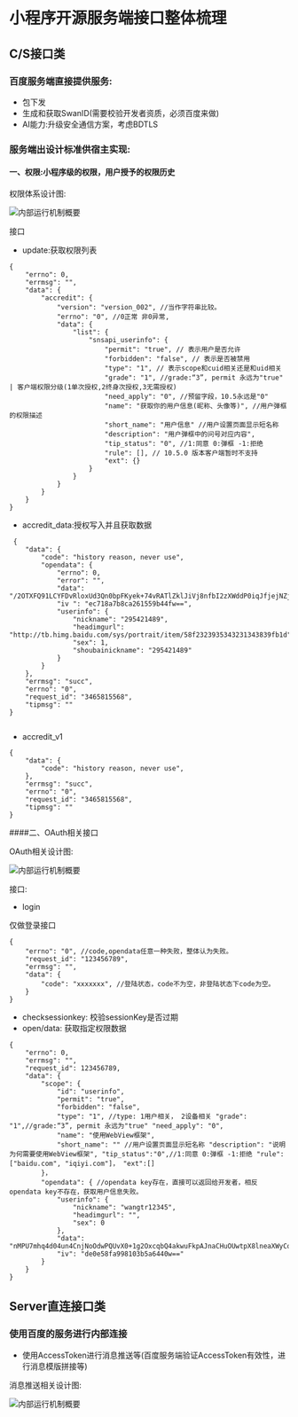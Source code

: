 # 小程序开源服务端接口整体梳理

## C/S接口类

### 百度服务端直接提供服务:

 - 包下发 
 - 生成和获取SwanID(需要校验开发者资质，必须百度来做) 
 - AI能力:升级安全通信方案，考虑BDTLS

### 服务端出设计标准供宿主实现: 

#### 一、权限:小程序级的权限，用户授予的权限历史 

权限体系设计图:

![内部运行机制概要](./images/1.png)

接口

 - update:获取权限列表

```
{
    "errno": 0,
    "errmsg": "",
    "data": {
        "accredit": {
            "version": "version_002", //当作字符串比较。
            "errno": "0", //0正常 非0异常,
            "data": {
                "list": {
                    "snsapi_userinfo": {
                        "permit": "true", // 表示用户是否允许
                        "forbidden": "false", // 表示是否被禁用
                        "type": "1", // 表示scope和cuid相关还是和uid相关
                        "grade": "1", //grade:“3”, permit 永远为"true" | 客户端权限分级(1单次授权,2终身次授权,3无需授权)
                        "need_apply": "0", //预留字段，10.5永远是"0"
                        "name": "获取你的用户信息(昵称、头像等)", //用户弹框的权限描述
                        "short_name": "用户信息" //用户设置页面显示短名称
                        "description": "用户弹框中的问号对应内容",
                        "tip_status": "0", //1:同意 0:弹框 -1:拒绝
                        "rule": [], // 10.5.0 版本客户端暂时不支持
                        "ext": {}
                    }
                }
            }
        }
    }
}
```
 
 -  accredit_data:授权写入并且获取数据

```
 {
    "data": {
        "code": "history reason, never use",
        "opendata": {
            "errno": 0,
            "error": "",
            "data": "/2OTXFQ91LCYFDvRloxUd3Qn0bpFKyek+74vRATlZklJiVj8nfbI2zXWddP0iqJfjejNZjKPhuybJ+ra45L6FKshMt14yc",
            "iv ": "ec718a7b8ca261559b44fw==",
            "userinfo": {
                "nickname": "295421489",
                "headimgurl": "http://tb.himg.baidu.com/sys/portrait/item/58f2323935343231343839fb1d",
                "sex": 1,
                "shoubainickname": "295421489"
            }
        }
    },
    "errmsg": "succ",
    "errno": "0",
    "request_id": "3465815568",
    "tipmsg": ""
}
 
```
 
 - accredit_v1

```
{
    "data": {
        "code": "history reason, never use",
    },
    "errmsg": "succ",
    "errno": "0",
    "request_id": "3465815568",
    "tipmsg": ""
}
```

####二、OAuth相关接口 

OAuth相关设计图:

![内部运行机制概要](./images/2.png)

接口:

 - login

仅做登录接口

```
{
    "errno": "0", //code,opendata任意一种失败，整体认为失败。
    "request_id": "123456789",
    "errmsg": "",
    "data": {
        "code": "xxxxxxx", //登陆状态，code不为空，非登陆状态下code为空。
    }
}
```

 - checksessionkey: 校验sessionKey是否过期 
 - open/data: 获取指定权限数据

```
{
    "errno": 0,
    "errmsg": "",
    "request_id": 123456789,
    "data": {
        "scope": {
            "id": "userinfo",
            "permit": "true",
            "forbidden": "false",
            "type": "1", //type: 1用户相关， 2设备相关 "grade": "1",//grade:“3”, permit 永远为"true" "need_apply": "0",
            "name": "使用WebView框架",
            "short_name": "" //用户设置页面显示短名称 "description": "说明为何需要使用WebView框架", "tip_status":"0",//1:同意 0:弹框 -1:拒绝 "rule": ["baidu.com", "iqiyi.com"]， "ext":[]
        }，
        "opendata": { //opendata key存在，直接可以返回给开发者，相反opendata key不存在，获取用户信息失败。
            "userinfo": {
                "nickname": "wangtr12345",
                "headimgurl": "",
                "sex": 0
            },
            "data": "nMPU7mhq4d04un4CnjNoOdwPQUvX0+1g2OxcqbQ4akwuFkpAJnaCHuOUwtpX8lneaXWyCoDnBTDW16RXOGEpFdqmrp",
            "iv": "de0e58fa998103b5a6440w=="
        }
    }
}
```

## Server直连接口类 
### 使用百度的服务进行内部连接
 - 使用AccessToken进行消息推送等(百度服务端验证AccessToken有效性，进行消息模版拼接等) 

消息推送相关设计图:

![内部运行机制概要](./images/3.png)